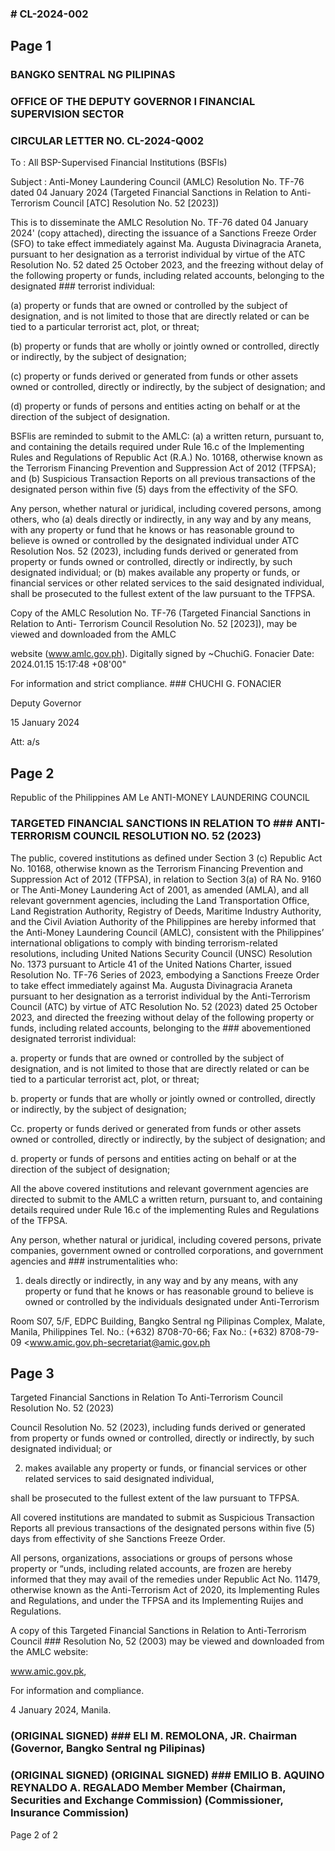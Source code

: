 ### # CL-2024-002

## Page 1

### BANGKO SENTRAL NG PILIPINAS

### OFFICE OF THE DEPUTY GOVERNOR I FINANCIAL SUPERVISION SECTOR

### CIRCULAR LETTER NO. CL-2024-Q002

To : All BSP-Supervised Financial Institutions (BSFls)

Subject : Anti-Money Laundering Council (AMLC) Resolution No. TF-76 dated 04 January 2024 (Targeted Financial Sanctions in Relation to Anti-Terrorism Council [ATC] Resolution No. 52 [2023])

This is to disseminate the AMLC Resolution No. TF-76 dated 04 January 2024' (copy attached), directing the issuance of a Sanctions Freeze Order (SFO) to take effect immediately against Ma. Augusta Divinagracia Araneta, pursuant to her designation as a terrorist individual by virtue of the ATC Resolution No. 52 dated 25 October 2023, and the freezing without delay of the following property or funds, including related accounts, belonging to the designated ### terrorist individual:

(a) property or funds that are owned or controlled by the subject of designation, and is not limited to those that are directly related or can be tied to a particular terrorist act, plot, or threat;

(b) property or funds that are wholly or jointly owned or controlled, directly or indirectly, by the subject of designation;

(c) property or funds derived or generated from funds or other assets owned or controlled, directly or indirectly, by the subject of designation; and

(d) property or funds of persons and entities acting on behalf or at the direction of the subject of designation.

BSFlis are reminded to submit to the AMLC: (a) a written return, pursuant to, and containing the details required under Rule 16.c of the Implementing Rules and Regulations of Republic Act (R.A.) No. 10168, otherwise known as the Terrorism Financing Prevention and Suppression Act of 2012 (TFPSA); and (b) Suspicious Transaction Reports on all previous transactions of the designated person within five (5) days from the effectivity of the SFO.

Any person, whether natural or juridical, including covered persons, among others, who (a) deals directly or indirectly, in any way and by any means, with any property or fund that he knows or has reasonable ground to believe is owned or controlled by the designated individual under ATC Resolution Nos. 52 (2023), including funds derived or generated from property or funds owned or controlled, directly or indirectly, by such designated individual; or (b) makes available any property or funds, or financial services or other related services to the said designated individual, shall be prosecuted to the fullest extent of the law pursuant to the TFPSA.

Copy of the AMLC Resolution No. TF-76 (Targeted Financial Sanctions in Relation to Anti- Terrorism Council Resolution No. 52 [2023]), may be viewed and downloaded from the AMLC

website (www.amlc.gov.ph). Digitally signed by ~ChuchiG. Fonacier Date: 2024.01.15 15:17:48 +08'00"

For information and strict compliance. ### CHUCHI G. FONACIER

Deputy Governor

15 January 2024

Att: a/s

## Page 2

Republic of the Philippines AM Le ANTI-MONEY LAUNDERING COUNCIL

### TARGETED FINANCIAL SANCTIONS IN RELATION TO ### ANTI-TERRORISM COUNCIL RESOLUTION NO. 52 (2023)

The public, covered institutions as defined under Section 3 (c) Republic Act No. 10168, otherwise known as the Terrorism Financing Prevention and Suppression Act of 2012 (TFPSA), in relation to Section 3(a) of RA No. 9160 or The Anti-Money Laundering Act of 2001, as amended (AMLA), and all relevant government agencies, including the Land Transportation Office, Land Registration Authority, Registry of Deeds, Maritime Industry Authority, and the Civil Aviation Authority of the Philippines are hereby informed that the Anti-Money Laundering Council (AMLC), consistent with the Philippines’ international obligations to comply with binding terrorism-related resolutions, including United Nations Security Council (UNSC) Resolution No. 1373 pursuant to Article 41 of the United Nations Charter, issued Resolution No. TF-76 Series of 2023, embodying a Sanctions Freeze Order to take effect immediately against Ma. Augusta Divinagracia Araneta pursuant to her designation as a terrorist individual by the Anti-Terrorism Council (ATC) by virtue of ATC Resolution No. 52 (2023) dated 25 October 2023, and directed the freezing without delay of the following property or funds, including related accounts, belonging to the ### abovementioned designated terrorist individual:

a. property or funds that are owned or controlled by the subject of designation, and is not limited to those that are directly related or can be tied to a particular terrorist act, plot, or threat;

b. property or funds that are wholly or jointly owned or controlled, directly or indirectly, by the subject of designation;

Cc. property or funds derived or generated from funds or other assets owned or controlled, directly or indirectly, by the subject of designation; and

d. property or funds of persons and entities acting on behalf or at the direction of the subject of designation;

All the above covered institutions and relevant government agencies are directed to submit to the AMLC a written return, pursuant to, and containing details required under Rule 16.c of the implementing Rules and Regulations of the TFPSA.

Any person, whether natural or juridical, including covered persons, private companies, government owned or controlled corporations, and government agencies and ### instrumentalities who:

1. deals directly or indirectly, in any way and by any means, with any property or fund that he knows or has reasonable ground to believe is owned or controlled by the individuals designated under Anti-Terrorism

Room S07, 5/F, EDPC Building, Bangko Sentral ng Pilipinas Complex, Malate, Manila, Philippines Tel. No.: (+632) 8708-70-66; Fax No.: (+632) 8708-79-09 <www.amic.gov.ph-secretariat@amic.gov.ph

## Page 3

Targeted Financial Sanctions in Relation To Anti-Terrorism Council Resolution No. 52 (2023)

Council Resolution No. 52 (2023), including funds derived or generated from property or funds owned or controlled, directly or indirectly, by such designated individual; or

2. makes available any property or funds, or financial services or other related services to said designated individual,

shall be prosecuted to the fullest extent of the law pursuant to TFPSA.

All covered institutions are mandated to submit as Suspicious Transaction Reports all previous transactions of the designated persons within five (5) days from effectivity of she Sanctions Freeze Order.

All persons, organizations, associations or groups of persons whose property or “unds, including related accounts, are frozen are hereby informed that they may avail of the remedies under Republic Act No. 11479, otherwise known as the Anti-Terrorism Act of 2020, its Implementing Rules and Regulations, and under the TFPSA and its Implementing Ruijes and Regulations.

A copy of this Targeted Financial Sanctions in Relation to Anti-Terrorism Council ### Resolution No, 52 (2003) may be viewed and downloaded from the AMLC website:

www.amic.gov.pk,

For information and compliance.

4 January 2024, Manila.

### (ORIGINAL SIGNED) ### ELI M. REMOLONA, JR. Chairman (Governor, Bangko Sentral ng Pilipinas)

### (ORIGINAL SIGNED) (ORIGINAL SIGNED) ### EMILIO B. AQUINO REYNALDO A. REGALADO Member Member (Chairman, Securities and Exchange Commission) (Commissioner, Insurance Commission)

Page 2 of 2 